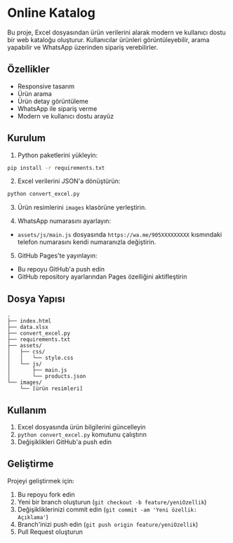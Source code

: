 # Online Katalog

Bu proje, Excel dosyasından ürün verilerini alarak modern ve kullanıcı dostu bir web kataloğu oluşturur. Kullanıcılar ürünleri görüntüleyebilir, arama yapabilir ve WhatsApp üzerinden sipariş verebilirler.

## Özellikler

- Responsive tasarım
- Ürün arama
- Ürün detay görüntüleme
- WhatsApp ile sipariş verme
- Modern ve kullanıcı dostu arayüz

## Kurulum

1. Python paketlerini yükleyin:
```bash
pip install -r requirements.txt
```

2. Excel verilerini JSON'a dönüştürün:
```bash
python convert_excel.py
```

3. Ürün resimlerini `images` klasörüne yerleştirin.

4. WhatsApp numarasını ayarlayın:
- `assets/js/main.js` dosyasında `https://wa.me/905XXXXXXXXX` kısmındaki telefon numarasını kendi numaranızla değiştirin.

5. GitHub Pages'te yayınlayın:
- Bu repoyu GitHub'a push edin
- GitHub repository ayarlarından Pages özelliğini aktifleştirin

## Dosya Yapısı

```
.
├── index.html
├── data.xlsx
├── convert_excel.py
├── requirements.txt
├── assets/
│   ├── css/
│   │   └── style.css
│   └── js/
│       ├── main.js
│       └── products.json
└── images/
    └── [ürün resimleri]
```

## Kullanım

1. Excel dosyasında ürün bilgilerini güncelleyin
2. `python convert_excel.py` komutunu çalıştırın
3. Değişiklikleri GitHub'a push edin

## Geliştirme

Projeyi geliştirmek için:

1. Bu repoyu fork edin
2. Yeni bir branch oluşturun (`git checkout -b feature/yeniOzellik`)
3. Değişikliklerinizi commit edin (`git commit -am 'Yeni özellik: Açıklama'`)
4. Branch'inizi push edin (`git push origin feature/yeniOzellik`)
5. Pull Request oluşturun 